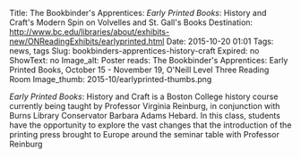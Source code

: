Title: The Bookbinder's Apprentices: <em>Early Printed Books</em>: History and Craft's Modern Spin on Volvelles and St. Gall's Books
Destination: http://www.bc.edu/libraries/about/exhibits-new/ONReadingExhibits/earlyprinted.html
Date: 2015-10-20 01:01 
Tags: news, tags 
Slug: bookbinders-apprentices-history-craft 
Expired: no
ShowText: no
Image_alt: Poster reads: The Bookbinder's Apprentices: Early Printed Books, October 15 - November 19, O'Neill Level Three Reading Room 
Image_thumb: 2015-10/earlyprinted-thumbs.png

<em>Early Printed Books</em>: History and Craft is a Boston College history course currently being taught by Professor Virginia Reinburg, in conjunction with Burns Library Conservator Barbara Adams Hebard. In this class, students have the opportunity to explore the vast changes that the introduction of the printing press brought to Europe around the seminar table with Professor Reinburg